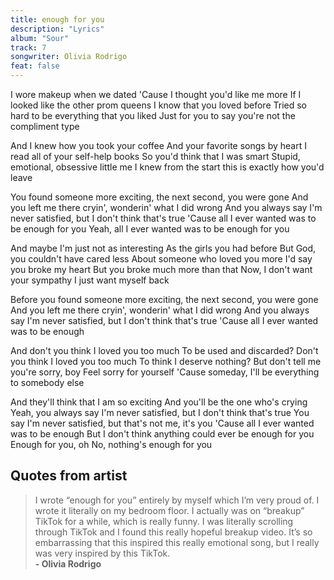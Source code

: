 ```yaml
---
title: enough for you
description: "Lyrics"
album: "Sour"
track: 7
songwriter: Olivia Rodrigo
feat: false
---
```


<p className="verse-one">
I wore makeup when we dated
'Cause I thought you'd like me more
If I looked like the other prom queens
I know that you loved before
Tried so hard to be everything that you liked
Just for you to say you're not the compliment type

</p>
<p className="verse-two">
And I knew how you took your coffee
And your favorite songs by heart
I read all of your self-help books
So you'd think that I was smart
Stupid, emotional, obsessive little me
I knew from the start this is exactly how you'd leave

</p>
<p className="chorus">
You found someone more exciting, the next second, you were gone
And you left me there cryin', wonderin' what I did wrong
And you always say I'm never satisfied, but I don't think that's true
'Cause all I ever wanted was to be enough for you
Yeah, all I ever wanted was to be enough for you

</p>

<p className="verse-three">
And maybe I'm just not as interesting
As the girls you had before
But God, you couldn't have cared less
About someone who loved you more
I'd say you broke my heart
But you broke much more than that
Now, I don't want your sympathy
I just want myself back
</p>
<p className="chorus">
Before you found someone more exciting, the next second, you were gone
And you left me there cryin', wonderin' what I did wrong
And you always say I'm never satisfied, but I don't think that's true
'Cause all I ever wanted was to be enough
</p>
<p className="bridge">
And don't you think I loved you too much
To be used and discarded?
Don't you think I loved you too much
To think I deserve nothing?
But don't tell me you're sorry, boy
Feel sorry for yourself
'Cause someday, I'll be everything to somebody else
</p>

<p className="outro">
And they'll think that I am so exciting
And you'll be the one who's crying
Yeah, you always say I'm never satisfied, but I don't think that's true
You say I'm never satisfied, but that's not me, it's you
'Cause all I ever wanted was to be enough
But I don't think anything could ever be enough for you
Enough for you, oh
No, nothing's enough for you
</p>

## Quotes from artist

<blockquote>
I wrote “enough for you” entirely by myself which I’m very proud of. I wrote it literally on my bedroom floor. I actually was on “breakup” TikTok for a while, which is really funny. I was literally scrolling through TikTok and I found this really hopeful breakup video. It’s so embarrassing that this inspired this really emotional song, but I really was very inspired by this TikTok.
<br />
<b>- Olivia Rodrigo</b>

</blockquote>

